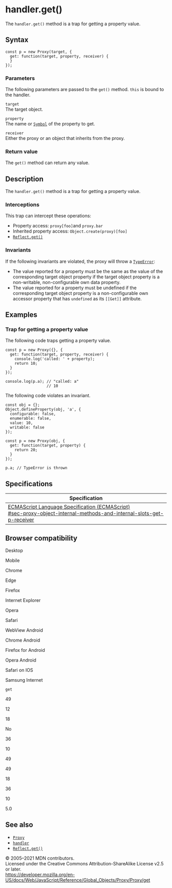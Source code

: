 handler.get()
=============

The `handler.get()` method is a trap for getting a property value.

Syntax
------

    const p = new Proxy(target, {
      get: function(target, property, receiver) {
      }
    });

### Parameters

The following parameters are passed to the `get()` method. `this` is bound to the handler.

`target`  
The target object.

`property`  
The name or [`Symbol`](../../symbol) of the property to get.

`receiver`  
Either the proxy or an object that inherits from the proxy.

### Return value

The `get()` method can return any value.

Description
-----------

The `handler.get()` method is a trap for getting a property value.

### Interceptions

This trap can intercept these operations:

-   Property access: `proxy[foo]`and `proxy.bar`
-   Inherited property access: `Object.create(proxy)[foo]`
-   [`Reflect.get()`](../../reflect/get)

### Invariants

If the following invariants are violated, the proxy will throw a [`TypeError`](../../typeerror):

-   The value reported for a property must be the same as the value of the corresponding target object property if the target object property is a non-writable, non-configurable own data property.
-   The value reported for a property must be undefined if the corresponding target object property is a non-configurable own accessor property that has `undefined` as its `[[Get]]` attribute.

Examples
--------

### Trap for getting a property value

The following code traps getting a property value.

    const p = new Proxy({}, {
      get: function(target, property, receiver) {
        console.log('called: ' + property);
        return 10;
      }
    });

    console.log(p.a); // "called: a"
                      // 10

The following code violates an invariant.

    const obj = {};
    Object.defineProperty(obj, 'a', {
      configurable: false,
      enumerable: false,
      value: 10,
      writable: false
    });

    const p = new Proxy(obj, {
      get: function(target, property) {
        return 20;
      }
    });

    p.a; // TypeError is thrown

Specifications
--------------

<table><thead><tr class="header"><th>Specification</th></tr></thead><tbody><tr class="odd"><td><a href="https://tc39.es/ecma262/#sec-proxy-object-internal-methods-and-internal-slots-get-p-receiver">ECMAScript Language Specification (ECMAScript)<br />
<span class="small">#sec-proxy-object-internal-methods-and-internal-slots-get-p-receiver</span></a></td></tr></tbody></table>

Browser compatibility
---------------------

Desktop

Mobile

Chrome

Edge

Firefox

Internet Explorer

Opera

Safari

WebView Android

Chrome Android

Firefox for Android

Opera Android

Safari on IOS

Samsung Internet

`get`

49

12

18

No

36

10

49

49

18

36

10

5.0

See also
--------

-   [`Proxy`](../../proxy)
-   [`handler`](../proxy)
-   [`Reflect.get()`](../../reflect/get)

© 2005–2021 MDN contributors.  
Licensed under the Creative Commons Attribution-ShareAlike License v2.5 or later.  
<a href="https://developer.mozilla.org/en-US/docs/Web/JavaScript/Reference/Global_Objects/Proxy/Proxy/get" class="_attribution-link">https://developer.mozilla.org/en-US/docs/Web/JavaScript/Reference/Global_Objects/Proxy/Proxy/get</a>
